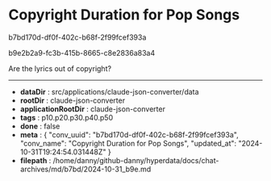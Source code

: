 # Copyright Duration for Pop Songs

b7bd170d-df0f-402c-b68f-2f99fcef393a

b9e2b2a9-fc3b-415b-8665-c8e2836a83a4

Are the lyrics out of copyright?

---

* **dataDir** : src/applications/claude-json-converter/data
* **rootDir** : claude-json-converter
* **applicationRootDir** : claude-json-converter
* **tags** : p10.p20.p30.p40.p50
* **done** : false
* **meta** : {
  "conv_uuid": "b7bd170d-df0f-402c-b68f-2f99fcef393a",
  "conv_name": "Copyright Duration for Pop Songs",
  "updated_at": "2024-10-31T19:24:54.031448Z"
}
* **filepath** : /home/danny/github-danny/hyperdata/docs/chat-archives/md/b7bd/2024-10-31_b9e.md
